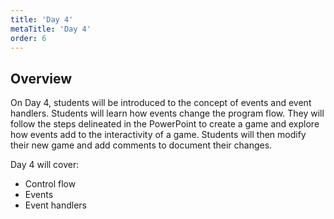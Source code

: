 ```yaml
---
title: 'Day 4'
metaTitle: 'Day 4'
order: 6
---
```


## Overview

On Day 4, students will be introduced to the concept of events and event handlers. Students will learn how events change the program flow. They will follow the steps delineated in the PowerPoint to create a game and explore how events add to the interactivity of a game. Students will then modify their new game and add comments to document their changes.

Day 4 will cover:

* Control flow
* Events
* Event handlers